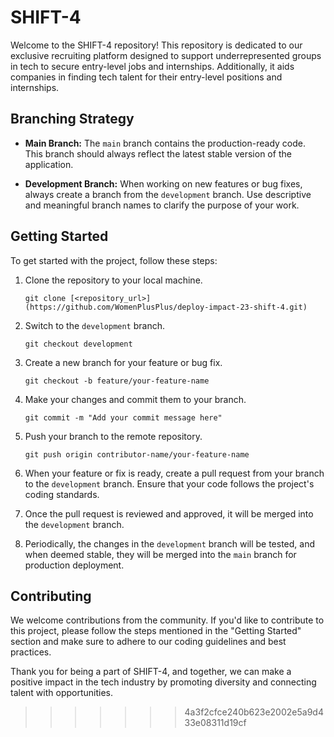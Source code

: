 # SHIFT-4

Welcome to the SHIFT-4 repository! This repository is dedicated to our exclusive recruiting platform designed to support underrepresented groups in tech to secure entry-level jobs and internships. Additionally, it aids companies in finding tech talent for their entry-level positions and internships.

## Branching Strategy

- **Main Branch:** The `main` branch contains the production-ready code. This branch should always reflect the latest stable version of the application.

- **Development Branch:** When working on new features or bug fixes, always create a branch from the `development` branch. Use descriptive and meaningful branch names to clarify the purpose of your work.

## Getting Started

To get started with the project, follow these steps:

1. Clone the repository to your local machine.
   ```
   git clone [<repository_url>](https://github.com/WomenPlusPlus/deploy-impact-23-shift-4.git)
   ```

2. Switch to the `development` branch.
   ```
   git checkout development
   ```

3. Create a new branch for your feature or bug fix.
   ```
   git checkout -b feature/your-feature-name
   ```

4. Make your changes and commit them to your branch.
   ```
   git commit -m "Add your commit message here"
   ```

5. Push your branch to the remote repository.
   ```
   git push origin contributor-name/your-feature-name
   ```

6. When your feature or fix is ready, create a pull request from your branch to the `development` branch. Ensure that your code follows the project's coding standards.

7. Once the pull request is reviewed and approved, it will be merged into the `development` branch.

8. Periodically, the changes in the `development` branch will be tested, and when deemed stable, they will be merged into the `main` branch for production deployment.

## Contributing

We welcome contributions from the community. If you'd like to contribute to this project, please follow the steps mentioned in the "Getting Started" section and make sure to adhere to our coding guidelines and best practices.

Thank you for being a part of SHIFT-4, and together, we can make a positive impact in the tech industry by promoting diversity and connecting talent with opportunities.
>>>>>>> 4a3f2cfce240b623e2002e5a9d433e08311d19cf
